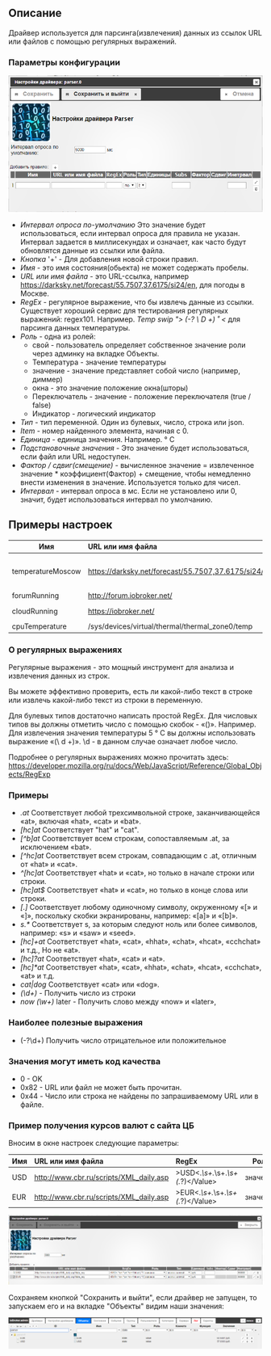 ## Описание

Драйвер используется для парсинга(извлечения) данных из ссылок URL или файлов с помощью регулярных выражений.

### Параметры конфигурации
![iobroker.parser - driver settings](img/parser_0.png)
- *Интервал опроса по-умолчанию* Это значение будет использоваться, если интервал опроса для правила не указан. Интервал задается в миллисекундах и означает, как часто будут обновлятся данные из ссылки или файла.
- *Кнопка* '+' - Для добавления новой строки правил.
- *Имя* - это имя состояния(обьекта) не может содержать пробелы.
- *URL или имя файла* - это URL-ссылка, например https://darksky.net/forecast/55.7507,37.6175/si24/en, для погоды в Москве.
- *RegEx* - регулярное выражение, что бы извлечь данные из ссылки. Существует хороший сервис для тестирования регулярных выражений: regex101. Например. *Temp swip "> (-? \ D +) ˚ <* для парсинга данных температуры.
- *Роль* - одна из ролей:
    - свой - пользователь определяет собственное значение роли через админку на вкладке Объекты.
    - Температура - значение температуры
    - значение - значение представляет собой число (например, диммер)
    - окна - это значение положение окна(шторы)
    - Переключатель - значение - положение переключателя (true / false)
    - Индикатор - логический индикатор
- *Тип* - тип переменной. Один из булевых, число, строка или json.
- *Item* - номер найденного элемента, начиная с 0.
- *Единица* - единица значения. Например. ° С
- *Подстановочные значения* - Это значение будет использоваться, если файл или URL недоступен.
- *Фактор / сдвиг(смещение)* - вычисленное значение = извлеченное значение * коэффициент(Фактор) + смещение, чтобы немедленно внести изменения в значение. Используется только для чисел.
- *Интервал* - интервал опроса в мс. Если не установлено или 0, значит, будет использоваться интервал по умолчанию.

## Примеры настроек
| Имя               |      URL или имя файла                               |      RegEx            | Роль         | Тип     | Единицы | Инетрвал |
|-------------------|:-----------------------------------------------------|:----------------------|--------------|---------|---------|----------|
| temperatureMoscow | https://darksky.net/forecast/55.7507,37.6175/si24/en | temp swip">(-?\d+)˚<  | температура  | число   |   °C    | 180000   |
| forumRunning      | http://forum.iobroker.net/                           | Forum                 | индикатор    | boolean |         | 60000    |
| cloudRunning      | https://iobroker.net/                                | Privacy Notice        | индикатор    | boolean |         | 60000    |
| cpuTemperature    | /sys/devices/virtual/thermal/thermal_zone0/temp      | (.*)                  | температура  | число   |     °C  | 30000    |

### О регулярных выражениях

Регулярные выражения - это мощный инструмент для анализа и извлечения данных из строк.

Вы можете эффективно проверить, есть ли какой-либо текст в строке или извлечь какой-либо текст из строки в переменную.

Для булевых типов достаточно написать простой RegEx. Для числовых типов вы должны отметить число с помощью скобок - «()». Например. Для извлечения значения температуры 5 ° C вы должны использовать выражение «(\ d +)». \d - в данном случае означает любое число.

Подробнее о регулярных выражениях можно прочитать здесь: https://developer.mozilla.org/ru/docs/Web/JavaScript/Reference/Global_Objects/RegExp

### Примеры
- *.at* Соответствует любой трехсимвольной строке, заканчивающейся «at», включая «hat», «cat» и «bat».
- *[hc]at* Соответствует "hat" и "cat".
- *[^b]at* Соответствует всем строкам, сопоставляемым .at, за исключением «bat».
- *[^hc]at* Соответствует всем строкам, совпадающим с .at, отличным от «hat» и «cat».
- *^[hc]at* Соответствует «hat» и «cat», но только в начале строки или строки.
- *[hc]at$* Соответствует «hat» и «cat», но только в конце слова или строки.
- *\[.\]* Соответствует любому одиночному символу, окруженному «[» и «]», поскольку скобки экранированы, например: «[a]» и «[b]».
- *s.\** Соответствует s, за которым следуют ноль или более символов, например: «s» и «saw» и «seed».
- *[hc]+at* Соответствует «hat», «cat», «hhat», «chat», «hcat», «cchchat» и т.д., Но не «at».
- *[hc]?at* Соответствует «hat», «cat» и «at».
- *[hc]\*at* Соответствует «hat», «cat», «hhat», «chat», «hcat», «cchchat», «at» и т.д.
- *cat|dog* Соответствует «cat» или «dog».
- *(\d+)* - Получить число из строки
- *now (\w+)* later - Получить слово между «now» и «later»,

### Наиболее полезные выражения

- (-?\d+) Получить число отрицательное или положительное

###  Значения могут иметь код качества

- 0 - OK
- 0x82 - URL или файл не может быть прочитан.
- 0x44 - Число или строка не найдены по запрашиваемому URL или в файле.

### Пример получения курсов валют с сайта ЦБ
Вносим в окне настроек следующие параметры:

| Имя    |      URL или имя файла                   |      RegEx                                | Роль      | Тип              | Единицы | Инетрвал |
|--------|:-----------------------------------------|:------------------------------------------|-----------|------------------|---------|----------|
| USD    | http://www.cbr.ru/scripts/XML_daily.asp  | >USD<.*\s+.*\s+.*\s+<Value>(.*?)<\/Value> | значение  | число с запятой  |   руб.  | 360000   |
| EUR    | http://www.cbr.ru/scripts/XML_daily.asp  | >EUR<.*\s+.*\s+.*\s+<Value>(.*?)<\/Value> | значение  | число с запятой  |   руб.  | 360000   |

![iobroker.parser - example](img/parser_2.png)

Сохраняем кнопкой "Сохранить и выйти", если драйвер не запущен, то запускаем его и на вкладке "Объекты" видим наши значения:

![iobroker.parser - example](img/parser_1.png)
